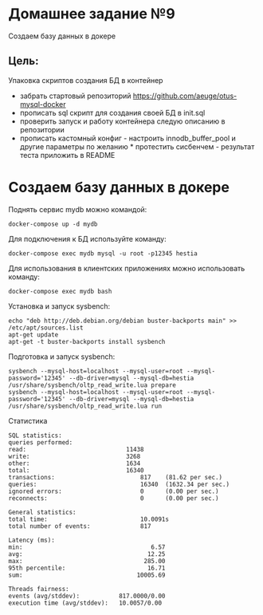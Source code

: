 # Домашнее задание №9

Создаем базу данных в докере

## Цель:

Упаковка скриптов создания БД в контейнер

* забрать стартовый репозиторий https://github.com/aeuge/otus-mysql-docker
* прописать sql скрипт для создания своей БД в init.sql
* проверить запуск и работу контейнера следую описанию в репозитории
* прописать кастомный конфиг - настроить innodb_buffer_pool и другие параметры по желанию * протестить сисбенчем -
  результат теста приложить в README

# Создаем базу данных в докере


Поднять сервис mydb можно командой:

````
docker-compose up -d mydb
````

Для подключения к БД используйте команду:

````
docker-compose exec mydb mysql -u root -p12345 hestia
````

Для использования в клиентских приложениях можно использовать команду:

````
docker-compose exec mydb bash
````

Установка и запуск sysbench:

````
echo "deb http://deb.debian.org/debian buster-backports main" >> /etc/apt/sources.list
apt-get update
apt-get -t buster-backports install sysbench
````

Подготовка и запуск sysbench:

````
sysbench --mysql-host=localhost --mysql-user=root --mysql-password='12345' --db-driver=mysql --mysql-db=hestia /usr/share/sysbench/oltp_read_write.lua prepare
sysbench --mysql-host=localhost --mysql-user=root --mysql-password='12345' --db-driver=mysql --mysql-db=hestia /usr/share/sysbench/oltp_read_write.lua run
````

Статистика

````
SQL statistics:
queries performed:
read:                            11438
write:                           3268
other:                           1634
total:                           16340
transactions:                        817    (81.62 per sec.)
queries:                             16340  (1632.34 per sec.)
ignored errors:                      0      (0.00 per sec.)
reconnects:                          0      (0.00 per sec.)

General statistics:
total time:                          10.0091s
total number of events:              817

Latency (ms):
min:                                    6.57
avg:                                   12.25
max:                                  285.00
95th percentile:                       16.71
sum:                                10005.69

Threads fairness:
events (avg/stddev):           817.0000/0.00
execution time (avg/stddev):   10.0057/0.00
````